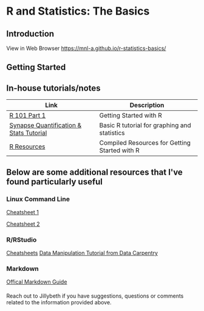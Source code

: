 # R and Statistics: The Basics

## Introduction
View in Web Browser https://mnl-a.github.io/r-statistics-basics/ 
## Getting Started

## In-house tutorials/notes

| Link | Description |
| ----------- | ----------- |
|[R 101 Part 1](/R101_Part1.html) | Getting Started with R |
| [Synapse Quantification & Stats Tutorial](/SynapseQuant_Statistics.html) | Basic R tutorial for graphing and statistics |
| [R Resources](/R_Resources.html) | Compiled Resources for Getting Started with R|


## Below are some additional resources that I've found particularly useful

### Linux Command Line

[Cheatsheet 1](https://phoenixnap.com/kb/linux-commands-cheat-sheet#linux-commands-cheat-sheet-pdf)

[Cheatsheet 2](https://www.guru99.com/linux-commands-cheat-sheet.html)

### R/RStudio

[Cheatsheets](https://www.rstudio.com/resources/cheatsheets/)
[Data Manipulation Tutorial from Data Carpentry ](https://datacarpentry.org/R-ecology-lesson/03-dplyr.html)

### Markdown

[Offical Markdown Guide](https://www.markdownguide.org/basic-syntax/)

#### 
Reach out to Jillybeth if you have suggestions, questions or comments related to the information provided above.


